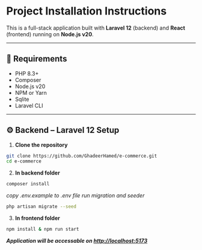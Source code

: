 # Project Installation Instructions

This is a full-stack application built with **Laravel 12** (backend) and **React** (frontend) running on **Node.js v20**.

---

## 🧾 Requirements

- PHP 8.3+
- Composer
- Node.js v20
- NPM or Yarn
- Sqlite
- Laravel CLI

---

## ⚙️ Backend – Laravel 12 Setup

1. **Clone the repository**
```bash
git clone https://github.com/GhadeerHamed/e-commerce.git
cd e-commerce
```

2. **In backend folder**
```bash
composer install
```
*copy .env.example to .env file*
*run migration and seeder*
```bash
php artisan migrate --seed
```

3. **In frontend folder**
```bash
npm install & npm run start
```

***Application will be accessable on [http://localhost:5173](http://localhost:5173)***
